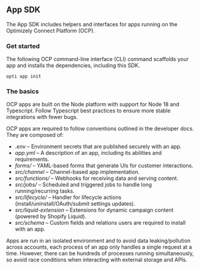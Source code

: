 ## App SDK
The App SDK includes helpers and interfaces for apps running on the Optimizely Connect Platform (OCP).

### Get started

The following OCP command-line interface (CLI) command scaffolds your app and installs the dependencies, including this SDK.
```shell
opti app init
```

### The basics

OCP apps are built on the Node platform with support for Node 18 and Typescript. Follow Typescript best practices to ensure more stable integrations with fewer bugs.

OCP apps are required to follow conventions outlined in the developer docs. They are composed of:
* _.env_ – Environment secrets that are published securely with an app.
* _app.yml_ – A description of an app, including its abilities and requirements.
* _forms/_ – YAML-based forms that generate UIs for customer interactions.
* _src/channel_ – Channel-based app implementation.
* _src/functions/_ – Webhooks for receiving data and serving content.
* _src/jobs/_ – Scheduled and triggered jobs to handle long running/recurring tasks.
* _src/lifecycle/_ – Handler for lifecycle actions (install/uninstall/OAuth/submit settings updates).
* _src/liquid-extension_ – Extensions for dynamic campaign content (powered by Shopify Liquid).
* _src/schema_ – Custom fields and relations users are required to install with an app.

Apps are run in an isolated environment and to avoid data leaking/pollution across accounts, each process of an app only handles a single request at a time. However, there can be hundreds of processes running simultaneously, so avoid race conditions when interacting with external storage and APIs.
